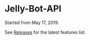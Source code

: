 # Jelly-Bot-API
Started from May 17, 2019.

See [Releases](https://github.com/RaenonX/Jelly-Bot-API/releases) for the latest features list.
